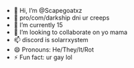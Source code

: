 - 👋 Hi, I’m @Scapegoatxz
- 👀 pro/com/darkship dni ur creeps
- 🌱 I’m currently 15 
- 💞️ I’m looking to collaborate on yo mama
- 📫 discord is solarrxystem
- 😄 Pronouns: He/They/It/Rot
- ⚡ Fun fact: ur gay lol

<!---
Scapegoatxz/Scapegoatxz is a ✨ special ✨ repository because its `README.md` (this file) appears on your GitHub profile.
You can click the Preview link to take a look at your changes.
--->
